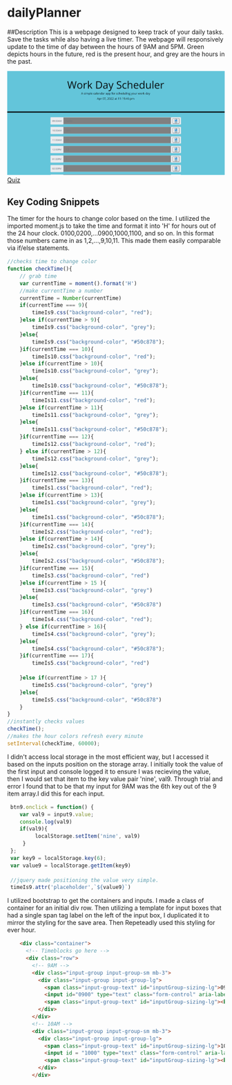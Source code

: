 # dailyPlanner

##Description
This is a webpage designed to keep track of your daily tasks. Save the tasks while also having a live timer. The webpage will responsively update to the time of day between the hours of 9AM and 5PM. Green depicts hours in the future, red is the present hour, and grey are the hours in the past.

![DailyPlanner](/assets/Images/DailyPlanner.PNG)
[Quiz](https://sambalogna.github.io/dailyPlanner/)


## Key Coding Snippets
The timer for the hours to change color based on the time. I utilized the imported moment.js to take the time and format it into 'H' for hours out of the 24 hour clock. 0100,0200,...0900,1000,1100, and so on. In this format those numbers came in as 1,2,...,9,10,11. This made them easily comparable via if/else statements.
````Javascript
//checks time to change color
function checkTime(){
    // grab time
    var currentTime = moment().format('H')
    //make currentTime a number
    currentTime = Number(currentTime) 
    if(currentTime === 9){
        timeIs9.css("background-color", "red");
    }else if(currentTime > 9){
        timeIs9.css("background-color", "grey");
    }else{
        timeIs9.css("background-color", "#50c878");
    }if(currentTime === 10){
        timeIs10.css("background-color", "red");
    }else if(currentTime > 10){
        timeIs10.css("background-color", "grey");
    }else{
        timeIs10.css("background-color", "#50c878");
    }if(currentTime === 11){
        timeIs11.css("background-color", "red");
    }else if(currentTime > 11){
        timeIs11.css("background-color", "grey");
    }else{
        timeIs11.css("background-color", "#50c878");
    }if(currentTime === 12){
        timeIs12.css("background-color", "red");
    } else if(currentTime > 12){
        timeIs12.css("background-color", "grey");
    }else{
        timeIs12.css("background-color", "#50c878");
    }if(currentTime === 13){
        timeIs1.css("background-color", "red");
    }else if(currentTime > 13){
        timeIs1.css("background-color", "grey");
    }else{
        timeIs1.css("background-color", "#50c878");
    }if(currentTime === 14){
        timeIs2.css("background-color", "red");
    }else if(currentTime > 14){
        timeIs2.css("background-color", "grey");
    }else{
        timeIs2.css("background-color", "#50c878");
    }if(currentTime === 15){
        timeIs3.css("background-color", "red")
    }else if(currentTime > 15 ){
        timeIs3.css("background-color", "grey")   
    }else{
        timeIs3.css("background-color", "#50c878")
    }if(currentTime === 16){
        timeIs4.css("background-color", "red");
    } else if(currentTime > 16){
        timeIs4.css("background-color", "grey");
    }else{
        timeIs4.css("background-color", "#50c878");
    }if(currentTime === 17){
        timeIs5.css("background-color", "red")
        
    }else if(currentTime > 17 ){
        timeIs5.css("background-color", "grey")   
    }else{
        timeIs5.css("background-color", "#50c878")
    }
}
//instantly checks values
checkTime();
//makes the hour colors refresh every minute
setInterval(checkTime, 60000);

````

I didn't access local storage in the most efficient way, but I accessed it based on the inputs position on the storage array. I initially took the value of the first input and console logged it to ensure I was recieving the value, then I would set that item to the key value pair 'nine', val9. Through trial and error I found that to be that my input for 9AM was the 6th key out of the 9 item array.I did this for each input. 
````Javascript
 btn9.onclick = function() {
    var val9 = input9.value;
    console.log(val9)
    if(val9){
         localStorage.setItem('nine', val9)
     }
 }; 
 var key9 = localStorage.key(6);
 var value9 = localStorage.getItem(key9)

 //jquery made positioning the value very simple.  
 timeIs9.attr('placeholder',`${value9}`)

````
I utilized bootstrap to get the containers and inputs. I made a class of container for an initial div row. Then utilizing a template for input boxes that had a single span tag label on the left of the input box, I duplicated it to mirror the styling for the save area. Then Repeteadly used this styling for ever hour. 
````HTML
    <div class="container">
      <!-- Timeblocks go here -->
      <div class="row">
        <!-- 9AM -->
        <div class="input-group input-group-sm mb-3">
          <div class="input-group input-group-lg">
            <span class="input-group-text" id="inputGroup-sizing-lg">09:00AM</span>
            <input id="0900" type="text" class="form-control" aria-label="Sizing example input" aria-describedby="inputGroup-sizing-lg">
            <span class="input-group-text" id="inputGroup-sizing-lg"><button id="delete9"><img src="assets/images/png-transparent-computer-icons-icon-design-iconfinder-save-icon-miscellaneous-saving-rectangle.png" height="40px" width="40px"/></button></span>
          </div>
        </div>
        <!-- 10AM -->
        <div class="input-group input-group-sm mb-3">
          <div class="input-group input-group-lg">
            <span class="input-group-text" id="inputGroup-sizing-lg">10:00AM</span>
            <input id = "1000" type="text" class="form-control" aria-label="Sizing example input" aria-describedby="inputGroup-sizing-lg">
            <span class="input-group-text" id="inputGroup-sizing-lg"><button id="delete10"><img src="/Assets/Images/png-transparent-computer-icons-icon-design-iconfinder-save-icon-miscellaneous-saving-rectangle.png" height="40px" width="40px"/></button></span>
          </div>
        </div>
````